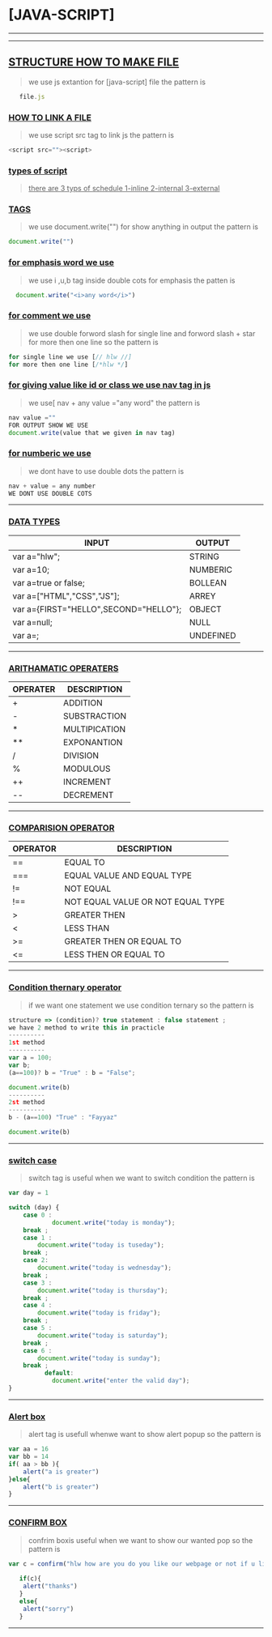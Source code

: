 # [JAVA-SCRIPT]
---
---
## <u>STRUCTURE HOW TO MAKE FILE</u>
>we use js extantion for [java-script] file the pattern is
```javascript
   file.js
```
### <u>HOW TO LINK A FILE </u>
>we use script src tag to link js the pattern is 
```javascript
<script src=""><script>
```
### <u>types of script
>there are 3 typs of schedule 
1-inline
2-internal
3-external</u>
### <u>TAGS</u>
> we use document.write("") for show anything in output the pattern is
```javascript
document.write("")
```
### <u> for emphasis word we use </u>
> we use i ,u,b tag inside double cots for emphasis the patten is
```javascript
  document.write("<i>any word</i>")
```
### <u>for comment we use </u>
> we use double forword slash for single line
and 
forword slash + star for more then one line so the pattern is 
```javascript
for single line we use [// hlw //]
for more then one line [/*hlw */]
```
### <u> for giving value like id or class we use nav tag in js </u>
> we use[ nav + any value ="any word" the pattern is 
```javascript
nav value =""
FOR OUTPUT SHOW WE USE 
document.write(value that we given in nav tag)
```
### <u>for numberic we use </U>
> we dont have to use double dots the pattern is 
```java
nav + value = any number
WE DONT USE DOUBLE COTS
```
---
### <u>DATA TYPES</u>
| INPUT | OUTPUT |
|-------|--------|
|var a="hlw";|STRING|
|var a=10;|NUMBERIC|
|var a=true or false;|BOLLEAN|
|var a=["HTML","CSS","JS"];|ARREY|
|var a={FIRST="HELLO",SECOND="HELLO"};|OBJECT|
|var a=null;|NULL|
|var a=;|UNDEFINED|
---
### <u>ARITHAMATIC OPERATERS</u>
| OPERATER | DESCRIPTION |
|----------|-------------|
|+         |ADDITION     |
|-         |SUBSTRACTION |
|*         |MULTIPICATION|   
|**        |EXPONANTION  |
|/         |DIVISION     |
|%         |MODULOUS     |
|++        |INCREMENT    |
|--        |DECREMENT    |
---
### <u>COMPARISION OPERATOR</u>
| OPERATOR   | DESCRIPTION |
|------------|-------------|
|==          | EQUAL TO    |
|===         |EQUAL VALUE AND EQUAL TYPE |
|!=          |NOT EQUAL |
|!==         |NOT EQUAL VALUE OR NOT EQUAL TYPE|
|>           |GREATER THEN |
|<           |LESS THAN    |
|>=          |GREATER THEN OR EQUAL TO |
|<=          |LESS THEN OR EQUAL TO    |
---
### <u>Condition thernary operator</u>
> if we want one statement we use condition ternary so the pattern is 
```javascript
structure => (condition)? true statement : false statement ;
we have 2 method to write this in practicle
----------
1st method
----------
var a = 100;
var b;
(a==100)? b = "True" : b = "False";

document.write(b)
----------
2st method
----------
b - (a==100) "True" : "Fayyaz"

document.write(b)
```
---
### <u>switch case</u>
> switch tag is useful when we want to switch condition the pattern is
```javascript
var day = 1

switch (day) {
    case 0 :
            document.write("today is monday");
    break ;
    case 1 :
        document.write("today is tuseday");
    break ;
    case 2:
        document.write("today is wednesday");
    break ;
    case 3 :
        document.write("today is thursday");
    break ;
    case 4 :
        document.write("today is friday");
    break ;
    case 5 :
        document.write("today is saturday");
    break ;
    case 6 :
        document.write("today is sunday");
    break ;
          default:
            document.write("enter the valid day");                                               
}
```
---
### <u>Alert box</u>
> alert tag is usefull whenwe want to show alert popup so the pattern is 
```javascript
var aa = 16
var bb = 14
if( aa > bb ){
    alert("a is greater")
}else{
    alert("b is greater")
}
```
---
### <u>CONFIRM BOX</u>
> confrim boxis useful when we  want to show our wanted pop so the pattern is 
```javascript
var c = confirm("hlw how are you do you like our webpage or not if u like then press ok otherwise cancel")
      
   if(c){
    alert("thanks")
   }
   else{
    alert("sorry")
   }
```
---